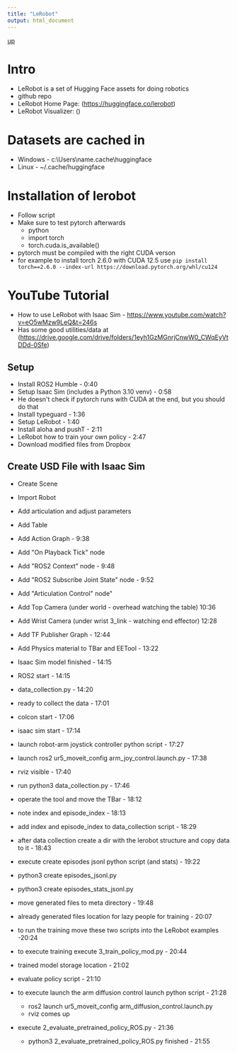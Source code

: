 ```yaml
---
title: "LeRobot"
output: html_document
---
```

[up](https://mikewise2718.github.io/markdowndocs/)

# Intro
- LeRobot is a set of Hugging Face assets for doing robotics
- github repo
- LeRobot Home Page: (https://huggingface.co/lerobot)
- LeRobot Visualizer: ()

# Datasets are cached in
- Windows - c:\Users\name\.cache\huggingface
- Linux - ~/.cache/huggingface


# Installation of lerobot
- Follow script
- Make sure to test pytorch afterwards
  - python
  - import torch
  - torch.cuda.is_available()
- pytorch must be compiled with the right CUDA verson
- for example to install torch 2.6.0 with CUDA 12.5 use
    `pip install torch==2.6.0 --index-url https://download.pytorch.org/whl/cu124`

# YouTube Tutorial
- How to use LeRobot with Isaac Sim - https://www.youtube.com/watch?v=eO5wMzw9LeQ&t=246s
- Has some good utilities/data at (https://drive.google.com/drive/folders/1eyh1GzMGnrjCnwW0_CWqEyVtDDd-0Sfe)



## Setup
- Install ROS2 Humble - 0:40
- Setup Isaac Sim (includes a Python 3.10 venv) - 0:58
- He doesn't check if pytorch runs with CUDA at the end, but you should do that
- Install typeguard - 1:36
- Setup LeRobot - 1:40
- Install aloha and pushT - 2:11
- LeRobot how to train your own policy - 2:47
- Download modified files from Dropbox

## Create USD File with Isaac Sim
- Create Scene
- Import Robot
- Add articulation and adjust parameters
- Add Table
- Add Action Graph - 9:38
- Add "On Playback Tick" node
- Add "ROS2 Context" node - 9:48
- Add "ROS2 Subscribe Joint State" node - 9:52
- Add "Articulation Control" node"
- Add Top Camera (under world - overhead watching the table) 10:36
- Add Wrist Camera (under wrist 3_link - watching end effector) 12:28
- Add TF Publisher Graph - 12:44
- Add Physics material to TBar and EETool - 13:22
- Isaac Sim model finished - 14:15


- ROS2 start - 14:15
- data_collection.py - 14:20
- ready to collect the data - 17:01
- colcon start - 17:06
- isaac sim start - 17:14
- launch robot-arm joystick controller python script - 17:27
- launch ros2 ur5_moveit_config arm_joy_control.launch.py - 17:38
- rviz visible - 17:40
- run python3 data_collection.py - 17:46
- operate the tool and move the TBar - 18:12
- note index and episode_index - 18:13
- add index and episode_index to data_collection script - 18:29
- after data collection create a dir with the lerobot structure and copy data to it - 18:43
- execute create episodes jsonl python script (and stats)  - 19:22
-   python3 create episodes_jsonl.py
-   python3 create episodes_stats_jsonl.py
- move generated files to meta directory - 19:48
- already generated files location for lazy people for training - 20:07
- to run the training move these two scripts into the LeRobot examples -20:24
- to execute training execute 3_train_policy_mod.py - 20:44
- trained model storage location - 21:02
- evaluate policy script - 21:10
- to execute launch the arm diffusion control launch python script - 21:28
   - ros2 launch ur5_moveit_config arm_diffusion_control.launch.py
   - rviz comes up
- execute 2_evaluate_pretrained_policy_ROS.py - 21:36
   - python3 2_evaluate_pretrained_policy_ROS.py
finished - 21:55